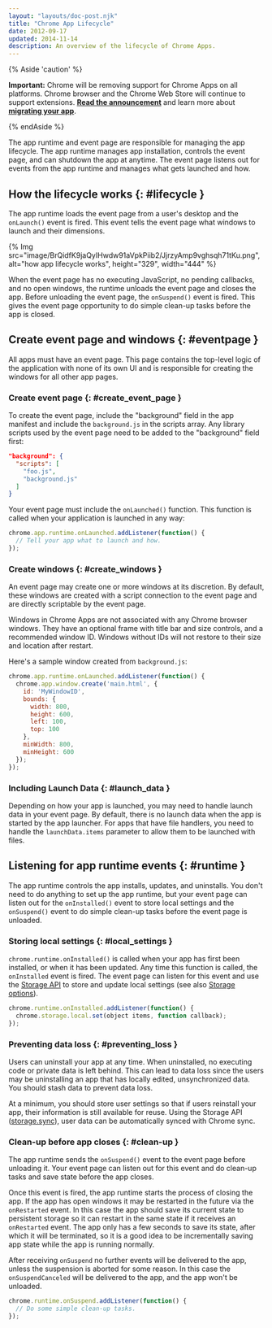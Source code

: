 ```yaml
---
layout: "layouts/doc-post.njk"
title: "Chrome App Lifecycle"
date: 2012-09-17
updated: 2014-11-14
description: An overview of the lifecycle of Chrome Apps.
---
```


{% Aside 'caution' %}

**Important:** Chrome will be removing support for Chrome Apps on all platforms. Chrome browser and
the Chrome Web Store will continue to support extensions. [**Read the announcement**][1] and learn
more about [**migrating your app**][2].

{% endAside %}

The app runtime and event page are responsible for managing the app lifecycle. The app runtime
manages app installation, controls the event page, and can shutdown the app at anytime. The event
page listens out for events from the app runtime and manages what gets launched and how.

## How the lifecycle works {: #lifecycle }

The app runtime loads the event page from a user's desktop and the `onLaunch()` event is fired. This
event tells the event page what windows to launch and their dimensions.

{% Img src="image/BrQidfK9jaQyIHwdw91aVpkPiib2/JjrzyAmp9vghsqh71tKu.png",
       alt="how app lifecycle works", height="329", width="444" %}

When the event page has no executing JavaScript, no pending callbacks, and no open windows, the
runtime unloads the event page and closes the app. Before unloading the event page, the
`onSuspend()` event is fired. This gives the event page opportunity to do simple clean-up tasks
before the app is closed.

## Create event page and windows {: #eventpage }

All apps must have an event page. This page contains the top-level logic of the application with
none of its own UI and is responsible for creating the windows for all other app pages.

### Create event page {: #create_event_page }

To create the event page, include the "background" field in the app manifest and include the
`background.js` in the scripts array. Any library scripts used by the event page need to be added to
the "background" field first:

```json
"background": {
  "scripts": [
    "foo.js",
    "background.js"
  ]
}
```

Your event page must include the `onLaunched()` function. This function is called when your
application is launched in any way:

```js
chrome.app.runtime.onLaunched.addListener(function() {
  // Tell your app what to launch and how.
});
```

### Create windows {: #create_windows }

An event page may create one or more windows at its discretion. By default, these windows are
created with a script connection to the event page and are directly scriptable by the event page.

Windows in Chrome Apps are not associated with any Chrome browser windows. They have an optional
frame with title bar and size controls, and a recommended window ID. Windows without IDs will not
restore to their size and location after restart.

Here's a sample window created from `background.js`:

```js
chrome.app.runtime.onLaunched.addListener(function() {
  chrome.app.window.create('main.html', {
    id: 'MyWindowID',
    bounds: {
      width: 800,
      height: 600,
      left: 100,
      top: 100
    },
    minWidth: 800,
    minHeight: 600
  });
});
```

### Including Launch Data {: #launch_data }

Depending on how your app is launched, you may need to handle launch data in your event page. By
default, there is no launch data when the app is started by the app launcher. For apps that have
file handlers, you need to handle the `launchData.items` parameter to allow them to be launched with
files.

## Listening for app runtime events {: #runtime }

The app runtime controls the app installs, updates, and uninstalls. You don't need to do anything to
set up the app runtime, but your event page can listen out for the `onInstalled()` event to store
local settings and the `onSuspend()` event to do simple clean-up tasks before the event page is
unloaded.

### Storing local settings {: #local_settings }

`chrome.runtime.onInstalled()` is called when your app has first been installed, or when it has been
updated. Any time this function is called, the `onInstalled` event is fired. The event page can
listen for this event and use the [Storage API][3] to store and update local settings (see also
[Storage options][4]).

```js
chrome.runtime.onInstalled.addListener(function() {
  chrome.storage.local.set(object items, function callback);
});
```

### Preventing data loss {: #preventing_loss }

Users can uninstall your app at any time. When uninstalled, no executing code or private data is
left behind. This can lead to data loss since the users may be uninstalling an app that has locally
edited, unsynchronized data. You should stash data to prevent data loss.

At a minimum, you should store user settings so that if users reinstall your app, their information
is still available for reuse. Using the Storage API ([storage.sync][5]), user data can be
automatically synced with Chrome sync.

### Clean-up before app closes {: #clean-up }

The app runtime sends the `onSuspend()` event to the event page before unloading it. Your event page
can listen out for this event and do clean-up tasks and save state before the app closes.

Once this event is fired, the app runtime starts the process of closing the app. If the app has open
windows it may be restarted in the future via the `onRestarted` event. In this case the app should
save its current state to persistent storage so it can restart in the same state if it receives an
`onRestarted` event. The app only has a few seconds to save its state, after which it will be
terminated, so it is a good idea to be incrementally saving app state while the app is running
normally.

After receiving `onSuspend` no further events will be delivered to the app, unless the suspension is
aborted for some reason. In this case the `onSuspendCanceled` will be delivered to the app, and the
app won't be unloaded.

```js
chrome.runtime.onSuspend.addListener(function() {
  // Do some simple clean-up tasks.
});
```

[1]: https://blog.chromium.org/2020/08/changes-to-chrome-app-support-timeline.html
[2]: /apps/migration
[3]: storage
[4]: app_storage#options
[5]: /apps/storage#property-sync
